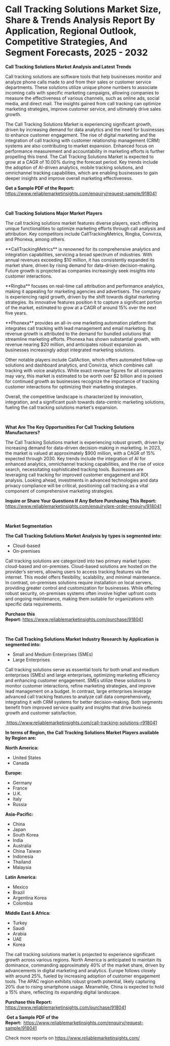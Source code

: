 <p><h1>Call Tracking Solutions Market Size, Share & Trends Analysis Report By Application, Regional Outlook, Competitive Strategies, And Segment Forecasts, 2025 - 2032</h1></p><p><strong>Call Tracking Solutions Market Analysis and Latest Trends</strong></p>
<p><p>Call tracking solutions are software tools that help businesses monitor and analyze phone calls made to and from their sales or customer service departments. These solutions utilize unique phone numbers to associate incoming calls with specific marketing campaigns, allowing companies to measure the effectiveness of various channels, such as online ads, social media, and direct mail. The insights gained from call tracking can optimize marketing strategies, improve customer service, and ultimately drive sales growth.</p><p>The Call Tracking Solutions Market is experiencing significant growth, driven by increasing demand for data analytics and the need for businesses to enhance customer engagement. The rise of digital marketing and the integration of call tracking with customer relationship management (CRM) systems are also contributing to market expansion. Enhanced focus on performance measurement and accountability in marketing efforts is further propelling this trend. The Call Tracking Solutions Market is expected to grow at a CAGR of 10.00% during the forecast period. Key trends include the adoption of AI-driven analytics, mobile tracking solutions, and omnichannel tracking capabilities, which are enabling businesses to gain deeper insights and improve overall marketing effectiveness.</p></p>
<p><strong>Get a Sample PDF of the Report:&nbsp;</strong> <a href="https://www.reliablemarketinsights.com/enquiry/request-sample/918041?utm_campaign=2800&utm_medium=2&utm_source=Github&utm_content=ia&utm_term=05032025&utm_id=call-tracking-solutions">https://www.reliablemarketinsights.com/enquiry/request-sample/918041</a></p>
<p>&nbsp;</p>
<p><strong>Call Tracking Solutions Major Market Players</strong></p>
<p><p>The call tracking solutions market features diverse players, each offering unique functionalities to optimize marketing efforts through call analysis and attribution. Key competitors include CallTrackingMetrics, Ringba, Convirza, and Phonexa, among others.</p><p>**CallTrackingMetrics** is renowned for its comprehensive analytics and integration capabilities, servicing a broad spectrum of industries. With annual revenues exceeding $10 million, it has consistently expanded its market share, driven by rising demand for data-driven decision-making. Future growth is projected as companies increasingly seek insights into customer interactions.</p><p>**Ringba** focuses on real-time call attribution and performance analytics, making it appealing for marketing agencies and advertisers. The company is experiencing rapid growth, driven by the shift towards digital marketing strategies. Its innovative features position it to capture a significant portion of the market, estimated to grow at a CAGR of around 15% over the next five years.</p><p>**Phonexa** provides an all-in-one marketing automation platform that integrates call tracking with lead management and email marketing. Its revenue growth is attributed to the demand for bundled solutions that streamline marketing efforts. Phonexa has shown substantial growth, with revenue nearing $20 million, and anticipates robust expansion as businesses increasingly adopt integrated marketing solutions.</p><p>Other notable players include CallAction, which offers automated follow-up solutions and dashboard analytics, and Convirza, which combines call tracking with voice analytics. While exact revenue figures for all companies may vary, this market is estimated to be worth over $2 billion and is poised for continued growth as businesses recognize the importance of tracking customer interactions for optimizing their marketing strategies. </p><p>Overall, the competitive landscape is characterized by innovation, integration, and a significant push towards data-centric marketing solutions, fueling the call tracking solutions market's expansion.</p></p>
<p>&nbsp;</p>
<p><strong>What Are The Key Opportunities For Call Tracking Solutions Manufacturers?</strong></p>
<p><p>The Call Tracking Solutions market is experiencing robust growth, driven by increasing demand for data-driven decision-making in marketing. In 2023, the market is valued at approximately $900 million, with a CAGR of 15% expected through 2030. Key trends include the integration of AI for enhanced analytics, omnichannel tracking capabilities, and the rise of voice search, necessitating sophisticated tracking tools. Businesses are leveraging call tracking for improved customer engagement and ROI analysis. Looking ahead, investments in advanced technologies and data privacy compliance will be critical, positioning call tracking as a vital component of comprehensive marketing strategies.</p></p>
<p><strong>Inquire or Share Your Questions If Any Before Purchasing This Report:</strong> <a href="https://www.reliablemarketinsights.com/enquiry/pre-order-enquiry/918041?utm_campaign=2800&utm_medium=2&utm_source=Github&utm_content=ia&utm_term=05032025&utm_id=call-tracking-solutions">https://www.reliablemarketinsights.com/enquiry/pre-order-enquiry/918041</a></p>
<p>&nbsp;</p>
<p><strong>Market Segmentation</strong></p>
<p><strong>The Call Tracking Solutions Market Analysis by types is segmented into:</strong></p>
<p><ul><li>Cloud-based</li><li>On-premises</li></ul></p>
<p><p>Call tracking solutions are categorized into two primary market types: cloud-based and on-premises. Cloud-based solutions are hosted on the provider’s servers, allowing users to access tracking features via the internet. This model offers flexibility, scalability, and minimal maintenance. In contrast, on-premises solutions require installation on local servers, providing greater control and customization for businesses. While offering robust security, on-premises systems often involve higher upfront costs and ongoing maintenance, making them suitable for organizations with specific data requirements.</p></p>
<p><strong>Purchase this Report:&nbsp;</strong><a href="https://www.reliablemarketinsights.com/purchase/918041?utm_campaign=2800&utm_medium=2&utm_source=Github&utm_content=ia&utm_term=05032025&utm_id=call-tracking-solutions">https://www.reliablemarketinsights.com/purchase/918041</a></p>
<p>&nbsp;</p>
<p><strong>The Call Tracking Solutions Market Industry Research by Application is segmented into:</strong></p>
<p><ul><li>Small and Medium Enterprises (SMEs)</li><li>Large Enterprises</li></ul></p>
<p><p>Call tracking solutions serve as essential tools for both small and medium enterprises (SMEs) and large enterprises, optimizing marketing efficiency and enhancing customer engagement. SMEs utilize these solutions to monitor customer interactions, refine marketing strategies, and improve lead management on a budget. In contrast, large enterprises leverage advanced call tracking features to analyze call data comprehensively, integrating it with CRM systems for better decision-making. Both segments benefit from improved service quality and insights that drive business growth and customer satisfaction.</p></p>
<p><a href="https://www.reliablemarketinsights.com/call-tracking-solutions-r918041?utm_campaign=2800&utm_medium=2&utm_source=Github&utm_content=ia&utm_term=05032025&utm_id=call-tracking-solutions">&nbsp;https://www.reliablemarketinsights.com/call-tracking-solutions-r918041</a></p>
<p><strong>In terms of Region, the Call Tracking Solutions Market Players available by Region are:</strong></p>
<p>
    <p> <strong> North America: </strong>
        <ul>
            <li>United States</li>
            <li>Canada</li>
        </ul>
        </p> 
    <p> <strong> Europe: </strong>
        <ul>
            <li>Germany</li>
            <li>France</li>
            <li>U.K.</li>
            <li>Italy</li>
            <li>Russia</li>
        </ul>
        </p> 
    <p> <strong> Asia-Pacific: </strong>
        <ul>
            <li>China</li>
            <li>Japan</li>
            <li>South Korea</li>
            <li>India</li>
            <li>Australia</li>
            <li>China Taiwan</li>
            <li>Indonesia</li>
            <li>Thailand</li>
            <li>Malaysia</li>
        </ul>
        </p> 
    <p> <strong> Latin America: </strong>
        <ul>
            <li>Mexico</li>
            <li>Brazil</li>
            <li>Argentina Korea</li>
            <li>Colombia</li>
        </ul>
        </p> 
    <p> <strong> Middle East & Africa: </strong>
        <ul>
            <li>Turkey</li>
            <li>Saudi</li>
            <li>Arabia</li>
            <li>UAE</li>
            <li>Korea</li>
        </ul>
    </p>
    </p>
<p><p>The call tracking solutions market is projected to experience significant growth across various regions. North America is anticipated to maintain its dominance, commanding approximately 40% of the market share, driven by advancements in digital marketing and analytics. Europe follows closely with around 25%, fueled by increasing adoption of customer engagement tools. The APAC region exhibits robust growth potential, likely capturing 20% due to rising smartphone usage. Meanwhile, China is expected to hold a 15% share, reflecting its expanding digital landscape.</p></p>
<p><strong>Purchase this Report: </strong><a href="https://www.reliablemarketinsights.com/purchase/918041?utm_campaign=2800&utm_medium=2&utm_source=Github&utm_content=ia&utm_term=05032025&utm_id=call-tracking-solutions">https://www.reliablemarketinsights.com/purchase/918041</a></p>
<p>&nbsp;<strong>Get a Sample PDF of the Report:&nbsp;&nbsp;</strong><a href="https://www.reliablemarketinsights.com/enquiry/request-sample/918041?utm_campaign=2800&utm_medium=2&utm_source=Github&utm_content=ia&utm_term=05032025&utm_id=call-tracking-solutions">https://www.reliablemarketinsights.com/enquiry/request-sample/918041</a></p>
<p><strong></strong></p>
<p>Check more reports on <a href="https://www.reliablemarketinsights.com/?utm_campaign=2800&utm_medium=2&utm_source=Github&utm_content=ia&utm_term=05032025&utm_id=call-tracking-solutions">https://www.reliablemarketinsights.com/</a></p>
